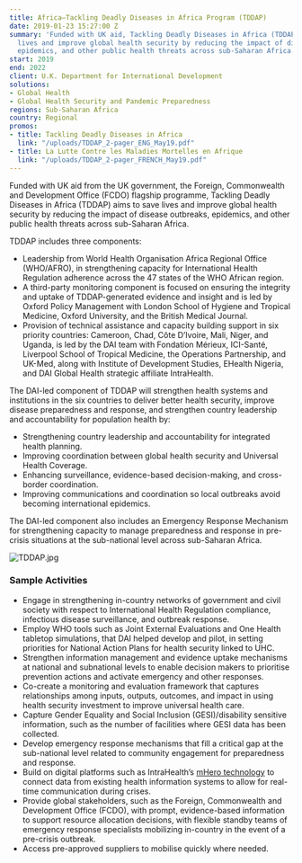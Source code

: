 ```yaml
---
title: Africa—Tackling Deadly Diseases in Africa Program (TDDAP)
date: 2019-01-23 15:27:00 Z
summary: 'Funded with UK aid, Tackling Deadly Diseases in Africa (TDDAP) aims to save
  lives and improve global health security by reducing the impact of disease outbreaks,
  epidemics, and other public health threats across sub-Saharan Africa. '
start: 2019
end: 2022
client: U.K. Department for International Development
solutions:
- Global Health
- Global Health Security and Pandemic Preparedness
regions: Sub-Saharan Africa
country: Regional
promos:
- title: Tackling Deadly Diseases in Africa
  link: "/uploads/TDDAP_2-pager_ENG_May19.pdf"
- title: La Lutte Contre les Maladies Mortelles en Afrique
  link: "/uploads/TDDAP_2-pager_FRENCH_May19.pdf"
---
```


Funded with UK aid from the UK government, the Foreign, Commonwealth and Development Office (FCDO) flagship  programme, Tackling Deadly Diseases in Africa (TDDAP) aims to save lives and improve global health security by reducing the impact of disease outbreaks, epidemics, and other public health threats across sub-Saharan Africa. 

TDDAP includes three components: 

* Leadership from World Health Organisation Africa Regional Office (WHO/AFRO), in strengthening capacity for International Health Regulation adherence across the 47 states of the WHO African region.  
* A third-party monitoring component is focused on ensuring the integrity and uptake of TDDAP-generated evidence and insight and is led by Oxford Policy Management with London School of Hygiene and Tropical Medicine, Oxford University, and the British Medical Journal.   
* Provision of technical assistance and capacity building support in six priority countries: Cameroon, Chad, Côte D’Ivoire, Mali, Niger, and Uganda, is led by the DAI team with Fondation Mérieux, ICI-Santé, Liverpool School of Tropical Medicine, the Operations Partnership, and UK-Med, along with Institute of Development Studies, EHealth Nigeria, and DAI Global Health strategic affiliate IntraHealth.

The DAI-led component of TDDAP will strengthen health systems and institutions in the six countries to deliver better health security, improve disease preparedness and response, and strengthen country leadership and accountability for population health by:  

* Strengthening country leadership and accountability for integrated health planning.
* Improving coordination between global health security and Universal Health Coverage.
* Enhancing surveillance, evidence-based decision-making, and cross-border coordination. 
* Improving communications and coordination so local outbreaks avoid becoming international epidemics.

The DAI-led component also includes an Emergency Response Mechanism for strengthening capacity to manage preparedness and response in pre-crisis situations at the sub-national level across sub-Saharan Africa.

![TDDAP.jpg](/uploads/TDDAP.jpg)

### Sample Activities

* Engage in strengthening in-country networks of government and civil society with respect to International Health Regulation compliance, infectious disease surveillance, and outbreak response.
* Employ WHO tools such as Joint External Evaluations and One Health tabletop simulations, that DAI helped develop and pilot, in setting priorities for National Action Plans for health security linked to UHC.
* Strengthen information management and evidence uptake mechanisms at national and subnational levels to enable  decision makers to prioritise prevention actions and activate emergency and other responses.
* Co-create a monitoring and evaluation framework that captures relationships among inputs, outputs, outcomes, and impact in using health security investment to improve universal health care.
* Capture Gender Equality and Social Inclusion (GESI)/disability sensitive information, such as the number of facilities where GESI data has been collected.
* Develop emergency response mechanisms that fill a critical gap at the sub-national level related to community engagement for preparedness and response.
* Build on digital platforms such as IntraHealth’s [mHero technology](https://www.mhero.org/about) to connect data from existing health information systems to allow for real-time communication during crises.
* Provide global stakeholders, such as the Foreign, Commonwealth and Development Office (FCDO), with prompt, evidence-based information to support resource allocation decisions, with flexible standby teams of emergency response specialists mobilizing in-country in the event of a pre-crisis outbreak.
* Access pre-approved suppliers to mobilise quickly where needed.